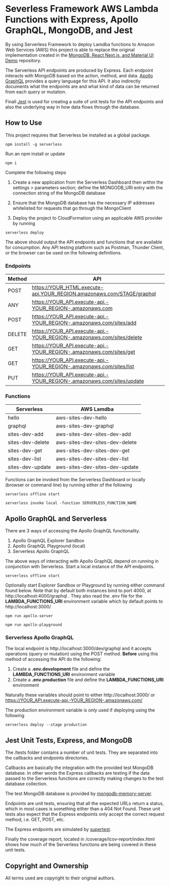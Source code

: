 # Severless Framework AWS Lambda Functions with Express, Apollo GraphQL, MongoDB, and Jest

By using Serverless Framework to deploy Lamdba functions to Amazon Web Services (AWS) this project is able to replace the original implementation created in the [MongoDB, React Next.js, and Material UI Demo](https://github.com/romayneeastmond/mongodb-react-nextjs-mui-demo) repository.

The Serverless API endpoints are produced by Express. Each endpoint interacts with MongoDB based on the action, method, and data. [Apollo GraphQL](#Apollo) provides a query language for this API. It also indirectly documents what the endpoints are and what kind of data can be returned from each query or mutation.

Finall [Jest](#Jest) is used for creating a suite of unit tests for the API endpoints and also the underlying way in how data flows through the database.

## How to Use

This project requires that Serverless be installed as a global package.

```
npm install -g serverless
```

Run an npm install or update

```
npm i
```

Complete the following steps

1. Create a new application from the Serverless Dashboard then within the settings > parameters section; define the MONGODB_URI entry with the connection string of the MongoDB database

1. Ensure that the MongoDB database has the necessary IP addresses whitelisted for requests that go through the MongoClient

1. Deploy the project to CloudFormation using an applicable AWS provider by running

```
serverless deploy
```

The above should output the API endpoints and functions that are available for consumption. Any API testing platform such as Postman, Thunder Client, or the browser can be used on the following definitions.

### Endpoints

| Method | API                                                                   |
| ------ | --------------------------------------------------------------------- |
| POST   | https://YOUR_HTML.execute-api.YOUR_REGION.amazonaws.com/STAGE/graphql |
| ANY    | https://YOUR_API.execute-api.-YOUR_REGION-.amazonaws.com              |
| POST   | https://YOUR_API.execute-api.-YOUR_REGION-.amazonaws.com/sites/add    |
| DELETE | https://YOUR_API.execute-api.-YOUR_REGION-.amazonaws.com/sites/delete |
| GET    | https://YOUR_API.execute-api.-YOUR_REGION-.amazonaws.com/sites/get    |
| GET    | https://YOUR_API.execute-api.-YOUR_REGION-.amazonaws.com/sites/list   |
| PUT    | https://YOUR_API.execute-api.-YOUR_REGION-.amazonaws.com/sites/update |

### Functions

| Serverless       | AWS Lamdba                     |
| ---------------- | ------------------------------ |
| hello            | aws-sites-dev-hello            |
| graphql          | aws-sites-dev-graphql          |
| sites-dev-add    | aws-sites-dev-sites-dev-add    |
| sites-dev-delete | aws-sites-dev-sites-dev-delete |
| sites-dev-get    | aws-sites-dev-sites-dev-get    |
| sites-dev-list   | aws-sites-dev-sites-dev-list   |
| sites-dev-update | aws-sites-dev-sites-dev-update |

Functions can be invoked from the Serverless Dashboard or locally (browser or command line) by running either of the following

```
serverless offline start
```

```
serverless invoke local -function SERVERLESS_FUNCTION_NAME
```

## <a name="Apollo"></a>Apollo GraphQL and Serverless

There are 3 ways of accessing the Apollo GraphQL functionality.

1. Apollo GraphQL Explorer Sandbox
1. Apollo GraphQL Playground (local)
1. Serverless Apollo GraphQL

The above ways of interacting with Apollo GraphQL depend on running in conjunction with Serverless. Start a local instance of the API endpoints.

```
serverless offline start
```

Optionally start Explorer Sandbox or Playground by running either command found below. Note that by default both instances bind to port 4000, at http://localhost:4000/graphql . They also read the .env file for the **LAMBDA_FUNCTIONS_URI** environment variable which by default points to http://localhost:3000/

```
npm run apollo-server
```

```
npm run apollo-playground
```

### Serverless Apollo GraphQL

The local endpoint is http://localhost:3000/dev/graphql and it accepts operations (query or mutation) using the POST method. **Before** using this method of accessing the API do the following:

1. Create a **.env.development** file and define the **LAMBDA_FUNCTIONS_URI** environment variable
1. Create a **.env.production** file and define the **LAMBDA_FUNCTIONS_URI** environment

Naturally these variables should point to either http://localhost:3000/ or https://YOUR_API.execute-api.-YOUR_REGION-.amazonaws.com/

The production environment variable is only used if deploying using the following

```
serverless deploy --stage production
```

## <a name="Jest"></a>Jest Unit Tests, Express, and MongoDB

The /tests folder contains a number of unit tests. They are separated into the callbacks and endpoints directories.

Callbacks are basically the integration with the provided test MongoDB database. In other words the Express callbacks are testing if the data passed to the Serverless functions are correctly making changes to the test database collection.

The test MongoDB database is provided by [mongodb-memory-server](https://www.npmjs.com/package/mongodb-memory-server/).

Endpoints are unit tests, ensuring that all the expected URLs return a status, which in most cases is something either than a 404 Not Found. These unit tests also expect that the Express endpoints only accept the correct request method, i.e. GET, POST, etc.

The Express endpoints are simulated by [supertest](https://www.npmjs.com/package/supertest/).

Finally the coverage report, located in /coverage/lcov-report/index.html shows how much of the Serverless functions are being covered in these unit tests.

## Copyright and Ownership

All terms used are copyright to their original authors.
